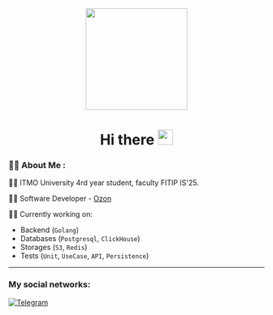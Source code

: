 <div id="header" align="center">
  <img src="https://media.giphy.com/media/L1R1tvI9svkIWwpVYr/giphy.gif" width="200"/>
  <h1>
  Hi there
  <img src="https://media.giphy.com/media/hvRJCLFzcasrR4ia7z/giphy.gif" width="30px"/>
</h1>
</div>

### :man_technologist: About Me :

👨‍🎓 ITMO University 4rd year student, faculty FITIP IS'25.

👨‍💻 Software Developer - [Ozon](https://www.ozon.ru/)

👨‍🏫 Currently working on:
   - Backend (`Golang`)
   - Databases (`Postgresql`, `ClickHouse`)
   - Storages (`S3`, `Redis`)
   - Tests (`Unit`, `UseCase`, `API`, `Persistence`)

---

### My social networks:

[![Telegram](https://img.shields.io/badge/Telegram-2CA5E0?style=for-the-badge&logo=telegram&logoColor=white "Write to me!")](https://t.me/fffeeezzz)
